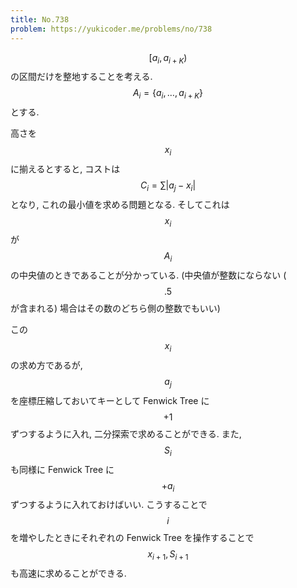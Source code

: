 ```yaml
---
title: No.738
problem: https://yukicoder.me/problems/no/738
---
```

$$ [a_i, a_{i+K}) $$ の区間だけを整地することを考える. $$ A_i = \{ a_i, \dots, a_{i+K} \} $$ とする.

高さを $$ x_i $$ に揃えるとすると, コストは $$ C_i = \sum \vert a_j-x_i \vert $$ となり, これの最小値を求める問題となる. そしてこれは $$ x_i $$ が $$ A_i $$ の中央値のときであることが分かっている. (中央値が整数にならない ($$ .5 $$ が含まれる) 場合はその数のどちら側の整数でもいい)

この $$ x_i $$ の求め方であるが, $$ a_j $$ を座標圧縮しておいてキーとして Fenwick Tree に $$ +1 $$ ずつするように入れ, 二分探索で求めることができる. また, $$ S_i $$ も同様に Fenwick Tree に $$ +a_i $$ ずつするように入れておけばいい. こうすることで $$ i $$ を増やしたときにそれぞれの Fenwick Tree を操作することで $$ x_{i+1}, S_{i+1} $$ も高速に求めることができる.
